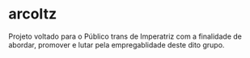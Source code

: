 # arcoItz
Projeto voltado para o Público trans de Imperatriz com a finalidade de abordar, promover e lutar pela empregablidade deste dito grupo.
